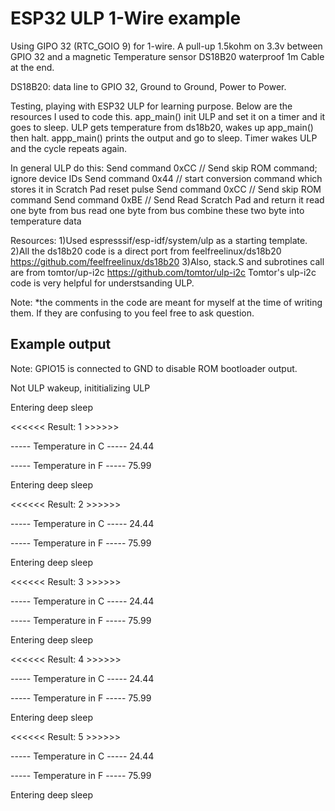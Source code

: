 # ESP32 ULP 1-Wire example
Using GIPO 32 (RTC_GOIO 9) for 1-wire. A pull-up 1.5kohm on 3.3v between GPIO 32 and a magnetic Temperature sensor DS18B20 waterproof 1m Cable at the end.

DS18B20: data line to GPIO 32, Ground to Ground, Power to Power.

Testing, playing with ESP32 ULP for learning purpose. Below are the resources I used to code this. app_main() init ULP and set it on a timer and it goes to sleep. ULP gets temperature from ds18b20, wakes up app_main() then halt. appp_main() prints the output and go to sleep. Timer wakes ULP and the cycle repeats again. 

In general ULP do this:
Send command 0xCC // Send skip ROM command; ignore device IDs
Send command 0x44 // start conversion command which stores it in Scratch Pad
reset pulse
Send command 0xCC // Send skip ROM command
Send command 0xBE // Send Read Scratch Pad and return it
read one byte from bus
read one byte from bus
combine these two byte into temperature data

Resources:
1)Used espresssif/esp-idf/system/ulp as a starting template.
2)All the ds18b20 code is a direct port from feelfreelinux/ds18b20 https://github.com/feelfreelinux/ds18b20
3)Also, stack.S and subrotines call are from tomtor/up-i2c https://github.com/tomtor/ulp-i2c
Tomtor's ulp-i2c code is very helpful for understsanding ULP.

Note:
*the comments in the code are meant for myself at the time of writing them. If they are confusing to you feel free to ask question.


## Example output

Note: GPIO15 is connected to GND to disable ROM bootloader output.

Not ULP wakeup, inititializing ULP

Entering deep sleep


<<<<<< Result: 1 >>>>>>

----- Temperature in C ----- 24.44

----- Temperature in F ----- 75.99

Entering deep sleep


<<<<<< Result: 2 >>>>>>

----- Temperature in C ----- 24.44

----- Temperature in F ----- 75.99

Entering deep sleep



<<<<<< Result: 3 >>>>>>

----- Temperature in C ----- 24.44

----- Temperature in F ----- 75.99

Entering deep sleep



<<<<<< Result: 4 >>>>>>

----- Temperature in C ----- 24.44

----- Temperature in F ----- 75.99

Entering deep sleep


<<<<<< Result: 5 >>>>>>

----- Temperature in C ----- 24.44

----- Temperature in F ----- 75.99

Entering deep sleep

